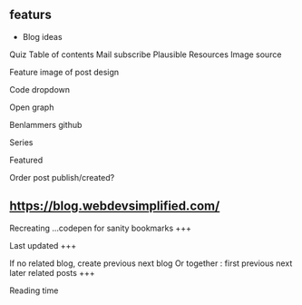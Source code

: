 ## featurs

- Blog ideas


Quiz
Table of contents
Mail subscribe
Plausible
Resources
Image source

Feature image of post design

Code dropdown

Open graph


Benlammers github

Series

Featured



Order post publish/created?

https://blog.webdevsimplified.com/
----------------


Recreating ...codepen for sanity bookmarks  +++

Last updated +++

If no related blog, create previous next blog
Or together : first previous next later related posts  +++


Reading time